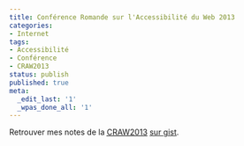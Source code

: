 ```yaml
---
title: Conférence Romande sur l'Accessibilité du Web 2013
categories:
- Internet
tags:
- Accessibilité
- Conférence
- CRAW2013
status: publish
published: true
meta:
  _edit_last: '1'
  _wpas_done_all: '1'
---
```

Retrouver mes notes de la <a title="Conférence Romande sur l'Accessibilité du Web 2013" href="https://www.telono.com/fr/societe/conference-romande-accessibilite-web-2013"><abbr title="Conférence Romande sur l'Accessibilité du Web 2013">CRAW2013</abbr></a> <a href="https://gist.github.com/alienlebarge/5390173">sur gist</a>.
